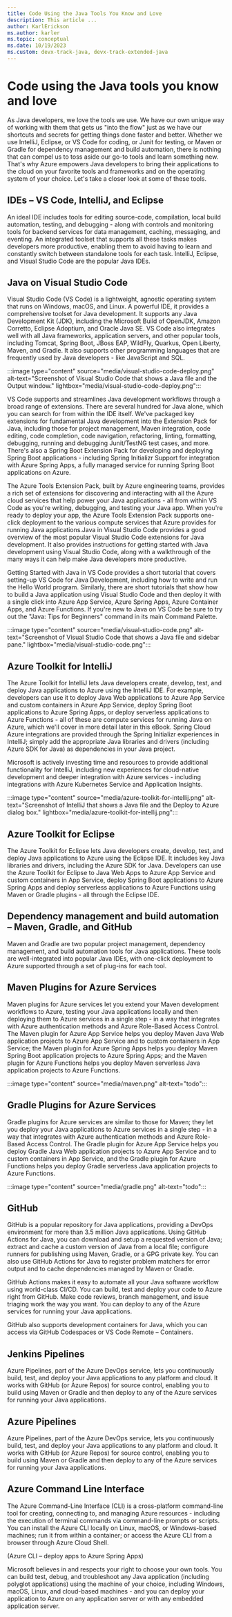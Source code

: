 ```yaml
---
title: Code Using the Java Tools You Know and Love
description: This article ...
author: KarlErickson
ms.author: karler
ms.topic: conceptual
ms.date: 10/19/2023
ms.custom: devx-track-java, devx-track-extended-java
---
```


# Code using the Java tools you know and love

As Java developers, we love the tools we use. We have our own unique way of working with them that gets us "into the flow" just as we have our shortcuts and secrets for getting things done faster and better. Whether we use IntelliJ, Eclipse, or VS Code for coding, or Junit for testing, or Maven or Gradle for dependency management and build automation, there is nothing that can compel us to toss aside our go-to tools and learn something new. That's why Azure empowers Java developers to bring their applications to the cloud on your favorite tools and frameworks and on the operating system of your choice. Let's take a closer look at some of these tools.

## IDEs – VS Code, IntelliJ, and Eclipse

An ideal IDE includes tools for editing source-code, compilation, local build automation, testing, and debugging - along with controls and monitoring tools for backend services for data management, caching, messaging, and eventing. An integrated toolset that supports all these tasks makes developers more productive, enabling them to avoid having to learn and constantly switch between standalone tools for each task. IntelliJ, Eclipse, and Visual Studio Code are the popular Java IDEs.

## Java on Visual Studio Code

Visual Studio Code (VS Code) is a lightweight, agnostic operating system that runs on Windows, macOS, and Linux. A powerful IDE, it provides a comprehensive toolset for Java development. It supports any Java Development Kit (JDK), including the Microsoft Build of OpenJDK, Amazon Corretto, Eclipse Adoptium, and Oracle Java SE. VS Code also integrates well with all Java frameworks, application servers, and other popular tools, including Tomcat, Spring Boot, JBoss EAP, WildFly, Quarkus, Open Liberty, Maven, and Gradle. It also supports other programming languages that are frequently used by Java developers - like JavaScript and SQL.

:::image type="content" source="media/visual-studio-code-deploy.png" alt-text="Screenshot of Visual Studio Code that shows a Java file and the Output window." lightbox="media/visual-studio-code-deploy.png":::

VS Code supports and streamlines Java development workflows through a broad range of extensions. There are several hundred for Java alone, which you can search for from within the IDE itself. We've packaged key extensions for fundamental Java development into the Extension Pack for Java, including those for project management, Maven integration, code editing, code completion, code navigation, refactoring, linting, formatting, debugging, running and debugging Junit/TestNG test cases, and more. There's also a Spring Boot Extension Pack for developing and deploying Spring Boot applications - including Spring Initializr Support for integration with Azure Spring Apps, a fully managed service for running Spring Boot applications on Azure.

The Azure Tools Extension Pack, built by Azure engineering teams, provides a rich set of extensions for discovering and interacting with all the Azure cloud services that help power your Java applications - all from within VS Code as you're writing, debugging, and testing your Java app. When you're ready to deploy your app, the Azure Tools Extension Pack supports one-click deployment to the various compute services that Azure provides for running Java applications.Java in Visual Studio Code provides a good overview of the most popular Visual Studio Code extensions for Java development. It also provides instructions for getting started with Java development using Visual Studio Code, along with a walkthrough of the many ways it can help make Java developers more productive.

Getting Started with Java in VS Code provides a short tutorial that covers setting-up VS Code for Java Development, including how to write and run the Hello World program. Similarly, there are short tutorials that show how to build a Java application using Visual Studio Code and then deploy it with a single click into Azure App Service, Azure Spring Apps, Azure Container Apps, and Azure Functions. If you're new to Java on VS Code be sure to try out the "Java: Tips for Beginners" command in its main Command Palette.

:::image type="content" source="media/visual-studio-code.png" alt-text="Screenshot of Visual Studio Code that shows a Java file and sidebar pane." lightbox="media/visual-studio-code.png":::

## Azure Toolkit for IntelliJ

The Azure Toolkit for IntelliJ lets Java developers create, develop, test, and deploy Java applications to Azure using the IntelliJ IDE. For example, developers can use it to deploy Java Web applications to Azure App Service and custom containers in Azure App Service, deploy Spring Boot applications to Azure Spring Apps, or deploy serverless applications to Azure Functions - all of these are compute services for running Java on Azure, which we'll cover in more detail later in this eBook. Spring Cloud Azure integrations are provided through the Spring Initializr experiences in IntelliJ; simply add the appropriate Java libraries and drivers (including Azure SDK for Java) as dependencies in your Java project.

Microsoft is actively investing time and resources to provide additional functionality for IntelliJ, including new experiences for cloud-native development and deeper integration with Azure services - including integrations with Azure Kubernetes Service and Application Insights.

:::image type="content" source="media/azure-toolkit-for-intellij.png" alt-text="Screenshot of IntelliJ that shows a Java file and the Deploy to Azure dialog box." lightbox="media/azure-toolkit-for-intellij.png":::

## Azure Toolkit for Eclipse

The Azure Toolkit for Eclipse lets Java developers create, develop, test, and deploy Java applications to Azure using the Eclipse IDE. It includes key Java libraries and drivers, including the Azure SDK for Java. Developers can use the Azure Toolkit for Eclipse to Java Web Apps to Azure App Service and custom containers in App Service, deploy Spring Boot applications to Azure Spring Apps and deploy serverless applications to Azure Functions using Maven or Gradle plugins - all through the Eclipse IDE.

## Dependency management and build automation – Maven, Gradle, and GitHub

Maven and Gradle are two popular project management, dependency management, and build automation tools for Java applications. These tools are well-integrated into popular Java IDEs, with one-click deployment to Azure supported through a set of plug-ins for each tool.

## Maven Plugins for Azure Services

Maven plugins for Azure services let you extend your Maven development workflows to Azure, testing your Java applications locally and then deploying them to Azure services in a single step - in a way that integrates with Azure authentication methods and Azure Role-Based Access Control. The Maven plugin for Azure App Service helps you deploy Maven Java Web application projects to Azure App Service and to custom containers in App Service; the Maven plugin for Azure Spring Apps helps you deploy Maven Spring Boot application projects to Azure Spring Apps; and the Maven plugin for Azure Functions helps you deploy Maven serverless Java application projects to Azure Functions.

:::image type="content" source="media/maven.png" alt-text="todo":::

## Gradle Plugins for Azure Services

Gradle plugins for Azure services are similar to those for Maven; they let you deploy your Java applications to Azure services in a single step - in a way that integrates with Azure authentication methods and Azure Role-Based Access Control. The Gradle plugin for Azure App Service helps you deploy Gradle Java Web application projects to Azure App Service and to custom containers in App Service, and the Gradle plugin for Azure Functions helps you deploy Gradle serverless Java application projects to Azure Functions.

:::image type="content" source="media/gradle.png" alt-text="todo":::

## GitHub

GitHub is a popular repository for Java applications, providing a DevOps environment for more than 3.5 million Java applications. Using GitHub Actions for Java, you can download and setup a requested version of Java; extract and cache a custom version of Java from a local file; configure runners for publishing using Maven, Gradle, or a GPG private key. You can also use GitHub Actions for Java to register problem matchers for error output and to cache dependencies managed by Maven or Gradle.

GitHub Actions makes it easy to automate all your Java software workflow using world-class CI/CD. You can build, test and deploy your code to Azure right from GitHub. Make code reviews, branch management, and issue triaging work the way you want. You can deploy to any of the Azure services for running your Java applications.

GitHub also supports development containers for Java, which you can access via GitHub Codespaces or VS Code Remote – Containers.

## Jenkins Pipelines

Azure Pipelines, part of the Azure DevOps service, lets you continuously build, test, and deploy your Java applications to any platform and cloud. It works with GitHub (or Azure Repos) for source control, enabling you to build using Maven or Gradle and then deploy to any of the Azure services for running your Java applications.

## Azure Pipelines

Azure Pipelines, part of the Azure DevOps service, lets you continuously build, test, and deploy your Java applications to any platform and cloud. It works with GitHub (or Azure Repos) for source control, enabling you to build using Maven or Gradle and then deploy to any of the Azure services for running your Java applications.

## Azure Command Line Interface

The Azure Command-Line Interface (CLI) is a cross-platform command-line tool for creating, connecting to, and managing Azure resources - including the execution of terminal commands via command-line prompts or scripts. You can install the Azure CLI locally on Linux, macOS, or Windows-based machines; run it from within a container; or access the Azure CLI from a browser through Azure Cloud Shell.

(Azure CLI – deploy apps to Azure Spring Apps)

Microsoft believes in and respects your right to choose your own tools. You can build test, debug, and troubleshoot any Java application (including polyglot applications) using the machine of your choice, including Windows, macOS, Linux, and cloud-based machines - and you can deploy your application to Azure on any application server or with any embedded application server.
